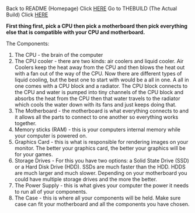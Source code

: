 Back to README (Homepage) Click [HERE](README.md)
Go to THEBUILD (The Actual Build) Click [HERE](THEBUILD.md)

__First thing first, pick a CPU then pick a motherboard then pick everything else that is compatible with your CPU and motherboard.__

The Components:
1. The CPU - the brain of the computer
2. The CPU cooler - there are two kinds: air coolers and liquid cooler. Air Coolers keep the heat away from the CPU and then blows the heat out with a fan out of the way of the CPU. Now there are different types of liquid cooling, but the best one to start with would be a all in one. A all in one comes with a CPU block and a radiator. The CPU block connects to the CPU and water is pumped into tiny channels of the CPU block and absorbs the heat from the CPU then that water travels to the radiator which cools the water down with its fans and just keeps doing that.
3. The Motherboard - the motherboard is what everything connects to and it allows all the parts to connect to one another so everything works together.
4. Memory sticks (RAM) - this is your computers internal memory while your computer is powered on.
5. Graphics Card - this is what is responsible for rendering images on your monitor. The better your graphics card, the better your graphics will be for your games. 
6. Storage Drives - For this you have two options: a Solid State Drive (SSD) or a Hard Disk Drive (HDD). SSDs are much faster than the HDD. HDDS are much larger and much slower. Depending on your motherboard you could have multiple storage drives and the more the better. 
7. The Power Supply - this is what gives your computer the power it needs to run all of your components. 
8. The Case - this is where all your components will be held. Make sure case can fit your motherboard and all the components you have chosen. 
